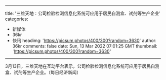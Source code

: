 
---
title: '三维天地：公司检验检测信息化系统可应用于居民自测盒、试剂等生产企业'
categories: 
 - 新媒体
 - 36kr
 - 快讯
headimg: 'https://picsum.photos/400/300?random=3630'
author: 36kr
comments: false
date: Sun, 13 Mar 2022 07:01:25 GMT
thumbnail: 'https://picsum.photos/400/300?random=3630'
---

<div>   
3月13日，三维天地在互动平台表示，公司检验检测信息化系统可应用于居民自测盒、试剂等生产企业。（每日经济新闻）  
</div>
            